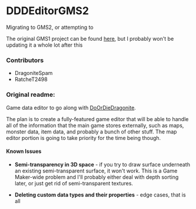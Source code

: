 # DDDEditorGMS2
Migrating to GMS2, or attempting to

The original GMS1 project can be found [here](https://github.com/DragoniteSpam/DDDEditor), but I probably won't be updating it a whole lot after this

### Contributors
 - DragoniteSpam
 - RatcheT2498

### Original readme:
Game data editor to go along with [DoOrDieDragonite](https://github.com/DragoniteSpam/PokemonDoOrDie).

The plan is to create a fully-featured game editor that will be able to handle all of the information that the main game stores externally, such as maps, monster data, item data, and probably a bunch of other stuff. The map editor portion is going to take priority for the time being though.

#### Known Issues

 - **Semi-transparency in 3D space** - if you try to draw surface underneath an existing semi-transparent surface, it won't work. This is a Game Maker-wide problem and I'll probably either deal with depth sorting later, or just get rid of semi-transparent textures.
 
 - **Deleting custom data types and their properties** - edge cases, that is all
